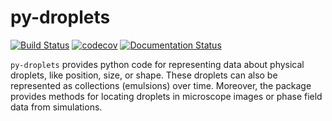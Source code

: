 # py-droplets

[![Build Status](https://travis-ci.org/zwicker-group/py-droplets.svg?branch=master)](https://travis-ci.org/zwicker-group/py-droplets)
[![codecov](https://codecov.io/gh/zwicker-group/py-droplets/branch/master/graph/badge.svg)](https://codecov.io/gh/zwicker-group/py-droplets)
[![Documentation Status](https://readthedocs.org/projects/py-droplets/badge/?version=latest)](https://py-droplets.readthedocs.io/en/latest/?badge=latest)

`py-droplets` provides python code for representing data about physical
droplets, like position, size, or shape.
These droplets can also be represented as collections (emulsions) over time.
Moreover, the package provides methods for locating droplets in microscope
images or phase field data from simulations.
